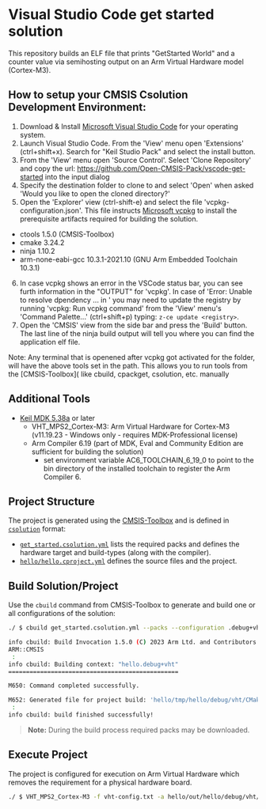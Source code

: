 # Visual Studio Code get started solution
This repository builds an ELF file that prints "GetStarted World" and a counter value via semihosting output on an Arm Virtual Hardware model (Cortex-M3).

## How to setup your CMSIS Csolution Development Environment:
1. Download & Install [Microsoft Visual Studio Code](https://code.visualstudio.com/download) for your operating system.
2. Launch Visual Studio Code. From the 'View' menu open 'Extensions' (ctrl+shift+x). Search for "Keil Studio Pack" and select the install button.
3. From the 'View' menu open 'Source Control'. Select 'Clone Repository' and copy the url: https://github.com/Open-CMSIS-Pack/vscode-get-started into the input dialog
4. Specify the destination folder to clone to and select 'Open' when asked 'Would you like to open the cloned directory?'
5. Open the 'Explorer' view (ctrl-shift-e) and select the file 'vcpkg-configuration.json'. This file instructs [Microsoft vcpkg](https://github.com/microsoft/vcpkg-tool#vcpkg-artifacts) to install the prerequisite artifacts required for building the solution.
  - ctools 1.5.0  (CMSIS-Toolbox)
  - cmake 3.24.2
  - ninja 1.10.2
  - arm-none-eabi-gcc 10.3.1-2021.10 (GNU Arm Embedded Toolchain 10.3.1)
6. In case vcpkg shows an error in the VSCode status bar, you can see furth information in the "OUTPUT" for 'vcpkg'.
In case of 'Error: Unable to resolve dpendency ... in <registry>' you may need to update the registry by running 'vcpkg: Run vcpkg command'
from the 'View' menu's 'Command Palette...' (ctrl+shift+p) typing: `z-ce update <registry>`. 
7. Open the 'CMSIS' view from the side bar and press the 'Build' button. The last line of the ninja build output will tell you where you can
find the application elf file.

Note: Any terminal that is openened after vcpkg got activated for the folder, will have the above tools set in the path. This allows you to run tools
from the [CMSIS-Toolbox]( like cbuild, cpackget, csolution, etc. manually 
   
## Additional Tools
- [Keil MDK 5.38a](https://www2.keil.com/mdk5/) or later
  - VHT_MPS2_Cortex-M3: Arm Virtual Hardware for Cortex-M3 (v11.19.23 - Windows only - requires MDK-Professional license)
  - Arm Compiler 6.19 (part of MDK, Eval and Community Edition are sufficient for building the solution)
    - set environment variable AC6_TOOLCHAIN_6_19_0 to point to the bin directory of the installed toolchain to register the Arm Compiler 6.

## Project Structure

The project is generated using the [CMSIS-Toolbox](https://github.com/Open-CMSIS-Pack/devtools/blob/main/tools/projmgr/docs/Manual/Overview.md) and is defined in [`csolution`](https://github.com/Open-CMSIS-Pack/devtools/blob/main/tools/projmgr/docs/Manual/YML-Format.md) format:

- [`get_started.csolution.yml`](./get_started.csolution.yml) lists the required packs and defines the hardware target and build-types (along with the compiler).
- [`hello/hello.cproject.yml`](./hello/hello.cproject.yml) defines the source files and the project.

## Build Solution/Project

Use the `cbuild` command from CMSIS-Toolbox to generate and build one or all configurations of the solution:

```bash
./ $ cbuild get_started.csolution.yml --packs --configuration .debug+vht

info cbuild: Build Invocation 1.5.0 (C) 2023 Arm Ltd. and Contributors
ARM::CMSIS
 :
info cbuild: Building context: "hello.debug+vht"
================================================

M650: Command completed successfully.

M652: Generated file for project build: 'hello/tmp/hello/debug/vht/CMakeLists.txt'
 :
info cbuild: build finished successfully!
```

> **Note:** During the build process required packs may be downloaded.

## Execute Project

The project is configured for execution on Arm Virtual Hardware which removes the requirement for a physical hardware board.

```bash
./ $ VHT_MPS2_Cortex-M3 -f vht-config.txt -a hello/out/hello/debug/vht/debug+vht.elf
```
